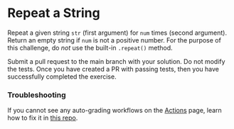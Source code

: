 # Repeat a String

Repeat a given string `str` (first argument) for `num` times (second argument). Return an empty string if `num` is not a positive number. For the purpose of this challenge, do *not* use the built-in `.repeat()` method.

Submit a pull request to the main branch with your solution. Do not modify the tests. Once you have created a PR with passing tests, then you have successfully completed the exercise.

### Troubleshooting

If you cannot see any auto-grading workflows on the [Actions](../../actions) page, learn how to fix it in [this repo](https://github.com/microverse-students/autograding-troubles-js/blob/main/README.md).                                                     
